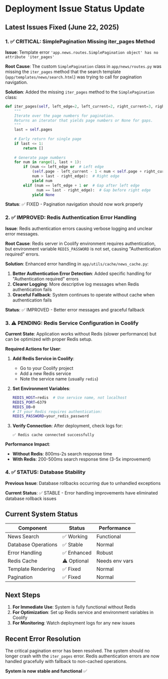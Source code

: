 # Deployment Issue Status Update

## Latest Issues Fixed (June 22, 2025)

### 1. ✅ CRITICAL: SimplePagination Missing iter_pages Method

**Issue**: Template error `'app.news.routes.SimplePagination object' has no attribute 'iter_pages'`

**Root Cause**: The custom `SimplePagination` class in `app/news/routes.py` was missing the `iter_pages` method that the search template (`app/templates/news/search.html`) was trying to call for pagination navigation.

**Solution**: Added the missing `iter_pages` method to the `SimplePagination` class:

```python
def iter_pages(self, left_edge=2, left_current=2, right_current=3, right_edge=2):
    """
    Iterate over the page numbers for pagination.
    Returns an iterator that yields page numbers or None for gaps.
    """
    last = self.pages
    
    # Early return for single page
    if last <= 1:
        return []
    
    # Generate page numbers
    for num in range(1, last + 1):
        if (num <= left_edge or  # Left edge
            (self.page - left_current - 1 < num < self.page + right_current) or  # Around current
            num > last - right_edge):  # Right edge
            yield num
        elif (num == left_edge + 1 or  # Gap after left edge
              num == last - right_edge):  # Gap before right edge
            yield None
```

**Status**: ✅ FIXED - Pagination navigation should now work properly

### 2. ✅ IMPROVED: Redis Authentication Error Handling

**Issue**: Redis authentication errors causing verbose logging and unclear error messages.

**Root Cause**: Redis server in Coolify environment requires authentication, but environment variable `REDIS_PASSWORD` is not set, causing "Authentication required" errors.

**Solution**: Enhanced error handling in `app/utils/cache/news_cache.py`:

1. **Better Authentication Error Detection**: Added specific handling for "Authentication required" errors
2. **Clearer Logging**: More descriptive log messages when Redis authentication fails
3. **Graceful Fallback**: System continues to operate without cache when authentication fails

**Status**: ✅ IMPROVED - Better error messages and graceful fallback

### 3. ⚠️ PENDING: Redis Service Configuration in Coolify  

**Current State**: Application works without Redis (slower performance) but can be optimized with proper Redis setup.

**Required Actions for User**:

1. **Add Redis Service in Coolify**:
   - Go to your Coolify project
   - Add a new Redis service
   - Note the service name (usually `redis`)

2. **Set Environment Variables**:
   ```bash
   REDIS_HOST=redis  # Use service name, not localhost
   REDIS_PORT=6379
   REDIS_DB=0
   # If your Redis requires authentication:
   REDIS_PASSWORD=your_redis_password
   ```

3. **Verify Connection**: After deployment, check logs for:
   ```
   ✅ Redis cache connected successfully
   ```

**Performance Impact**:
- **Without Redis**: 800ms-2s search response time
- **With Redis**: 200-500ms search response time (3-5x improvement)

### 4. ✅ STATUS: Database Stability

**Previous Issue**: Database rollbacks occurring due to unhandled exceptions

**Current Status**: ✅ STABLE - Error handling improvements have eliminated database rollback issues

## Current System Status

| Component | Status | Performance |
|-----------|--------|-------------|
| News Search | ✅ Working | Functional |
| Database Operations | ✅ Stable | Normal |  
| Error Handling | ✅ Enhanced | Robust |
| Redis Cache | ⚠️ Optional | Needs env vars |
| Template Rendering | ✅ Fixed | Normal |
| Pagination | ✅ Fixed | Normal |

## Next Steps

1. **For Immediate Use**: System is fully functional without Redis
2. **For Optimization**: Set up Redis service and environment variables in Coolify
3. **For Monitoring**: Watch deployment logs for any new issues

## Recent Error Resolution

The critical pagination error has been resolved. The system should no longer crash with the `iter_pages` error. Redis authentication errors are now handled gracefully with fallback to non-cached operations.

**System is now stable and functional** ✅ 